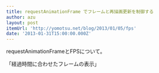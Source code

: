 ```yaml
---
title: requestAnimationFrame でフレームと再描画更新を制御する
author: azu
layout: post
itemUrl: 'http://yomotsu.net/blog/2013/01/05/fps'
date: '2013-01-31T15:00:00.000Z'
---
```

requestAnimationFrameとFPSについて。

「経過時間に合わせたフレームの表示」
